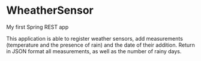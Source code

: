 # WheatherSensor
My first Spring REST app

This application is able to register weather sensors, add measurements (temperature and the presence of rain)
and the date of their addition. Return in JSON format all measurements, as well as the number of rainy days.
